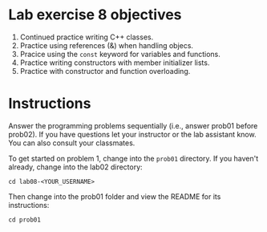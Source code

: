 # Lab exercise 8 objectives
1. Continued practice writing C++ classes.
2. Practice using references (&) when handling objecs.
3. Pracice using the `const` keyword for variables and functions.
4. Practice writing constructors with member initializer lists.
5. Practice with constructor and function overloading.

# Instructions
Answer the programming problems sequentially (i.e., answer prob01 before prob02). 
If you have questions let your instructor or the lab assistant know. You can also consult your classmates.

To get started on problem 1, change into the `prob01` directory. If you haven't already, change into the lab02 directory:
```
cd lab08-<YOUR_USERNAME>
```

Then change into the prob01 folder and view the README for its instructions:
```
cd prob01
```
